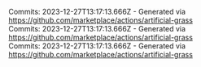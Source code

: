 Commits: 2023-12-27T13:17:13.666Z - Generated via https://github.com/marketplace/actions/artificial-grass
<br>
Commits: 2023-12-27T13:17:13.666Z - Generated via https://github.com/marketplace/actions/artificial-grass
<br>
Commits: 2023-12-27T13:17:13.666Z - Generated via https://github.com/marketplace/actions/artificial-grass
<br>
